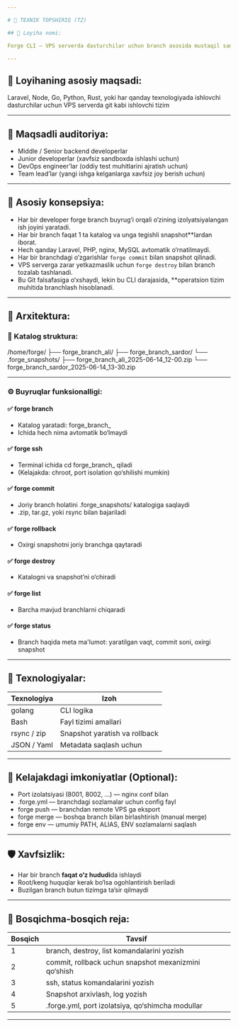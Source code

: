 ```yaml
---

# 🧾 TEXNIK TOPSHIRIQ (TZ)

## 📌 Loyiha nomi:

Forge CLI — VPS serverda dasturchilar uchun branch asosida mustaqil sandbox yaratadigan CLI vosita.

---
```


## 🎯 Loyihaning asosiy maqsadi:

Laravel, Node, Go, Python, Rust, yoki har qanday texnologiyada ishlovchi dasturchilar uchun VPS serverda git kabi ishlovchi tizim

---

## 👥 Maqsadli auditoriya:

* Middle / Senior backend developerlar
* Junior developerlar (xavfsiz sandboxda ishlashi uchun)
* DevOps engineer’lar (oddiy test muhitlarini ajratish uchun)
* Team lead’lar (yangi ishga kelganlarga xavfsiz joy berish uchun)

---

## 🔑 Asosiy konsepsiya:

* Har bir developer forge branch <name> buyrug‘i orqali o‘zining izolyatsiyalangan ish joyini yaratadi.
* Har bir branch faqat 1 ta katalog va unga tegishli snapshot**lardan iborat.
* Hech qanday Laravel, PHP, nginx, MySQL avtomatik o‘rnatilmaydi.
* Har bir branchdagi o‘zgarishlar `forge commit` bilan snapshot qilinadi.
* VPS serverga zarar yetkazmaslik uchun `forge destroy` bilan branch tozalab tashlanadi.
* Bu Git falsafasiga o‘xshaydi, lekin bu CLI darajasida, **operatsion tizim muhitida branchlash hisoblanadi.

---

## 🧱 Arxitektura:

### 📂 Katalog struktura:

/home/forge/
├── forge_branch_ali/
├── forge_branch_sardor/
└── .forge_snapshots/
    ├── forge_branch_ali_2025-06-14_12-00.zip
    └── forge_branch_sardor_2025-06-14_13-30.zip

---

### ⚙️ Buyruqlar funksionalligi:

#### ✅ forge branch <name>

* Katalog yaratadi: forge_branch_<name>
* Ichida hech nima avtomatik bo‘lmaydi

#### ✅ forge ssh <name>

* Terminal ichida cd forge_branch_<name> qiladi
* (Kelajakda: chroot, port isolation qo‘shilishi mumkin)

#### ✅ forge commit

* Joriy branch holatini .forge_snapshots/ katalogiga saqlaydi
* .zip, tar.gz, yoki rsync bilan bajariladi

#### ✅ forge rollback

* Oxirgi snapshotni joriy branchga qaytaradi

#### ✅ forge destroy <name>

* Katalogni va snapshot’ni o‘chiradi

#### ✅ forge list

* Barcha mavjud branchlarni chiqaradi

#### ✅ forge status <name>

* Branch haqida meta ma'lumot: yaratilgan vaqt, commit soni, oxirgi snapshot

---

## 🧰 Texnologiyalar:

| Texnologiya  | Izoh                          |
| ------------ | ----------------------------- |
| golang       | CLI logika                    |
| Bash         | Fayl tizimi amallari          |
| rsync / zip  | Snapshot yaratish va rollback |
| JSON / Yaml  | Metadata saqlash uchun        |

---

## 🚀 Kelajakdagi imkoniyatlar (Optional):

* Port izolatsiyasi (8001, 8002, ...) — nginx conf bilan
* .forge.yml — branchdagi sozlamalar uchun config fayl
* forge push — branchdan remote VPS ga eksport
* forge merge — boshqa branch bilan birlashtirish (manual merge)
* forge env — umumiy PATH, ALIAS, ENV sozlamalarni saqlash

---

## 🛡 Xavfsizlik:

* Har bir branch **faqat o‘z hududi**da ishlaydi
* Root/keng huquqlar kerak bo‘lsa ogohlantirish beriladi
* Buzilgan branch butun tizimga ta’sir qilmaydi

---

## 📅 Bosqichma-bosqich reja:

| Bosqich | Tavsif                                                   |
| ------- | -------------------------------------------------------- |
| 1       | branch, destroy, list komandalarini yozish         |
| 2       | commit, rollback uchun snapshot mexanizmini qo‘shish |
| 3       | ssh, status komandalarini yozish                     |
| 4       | Snapshot arxivlash, log yozish                           |
| 5       | .forge.yml, port izolatsiya, qo‘shimcha modullar       |

---
